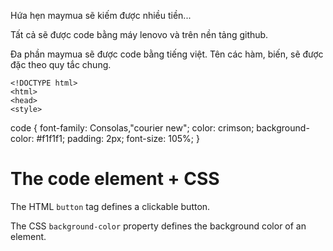 Hứa hẹn maymua sẽ kiếm được nhiều tiền...

Tất cả sẽ được code bằng máy lenovo và trên nền tảng github.

Đa phần maymua sẽ được code bằng tiếng việt. Tên các hàm, biến, sẽ được đặc theo quy tắc chung.


    <!DOCTYPE html>
    <html>
    <head>
    <style>
code {
  font-family: Consolas,"courier new";
  color: crimson;
  background-color: #f1f1f1;
  padding: 2px;
  font-size: 105%;
}
</style>
</head>
<body>

<h1>The code element + CSS</h1>

<p>The HTML <code>button</code> tag defines a clickable button.</p>
<p>The CSS <code>background-color</code> property defines the background color of an element.</p>

</body>
</html>
